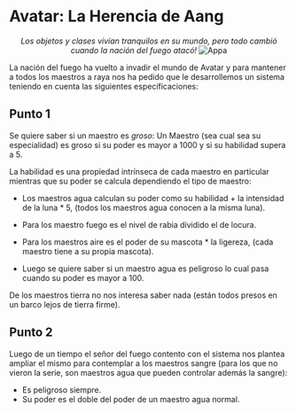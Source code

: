 # Avatar: La Herencia de Aang

<p align="center">
<i>Los objetos y clases vivían tranquilos en su mundo, pero todo cambió cuando la nación del fuego atacó!</i>
<img alt="Appa" src="https://static.wikia.nocookie.net/avatar/images/6/65/Appa_flying.png">
</p>



La nación del fuego ha vuelto a invadir el mundo de Avatar y para mantener a todos los maestros a raya nos ha pedido que le desarrollemos un sistema teniendo en cuenta las siguientes especificaciones:

Punto 1
---

Se quiere saber si un maestro es _groso_:
Un Maestro (sea cual sea su especialidad) es groso si su poder es mayor a 1000 y si su habilidad supera a 5.

La habilidad es una propiedad intrínseca de cada maestro en particular mientras que su poder se calcula dependiendo el tipo de maestro:

- Los maestros agua calculan su poder como su habilidad + la intensidad de la luna * 5, (todos los maestros agua conocen a la misma luna).

- Para los maestro fuego es el nivel de rabia dividido el de locura.

- Para los maestros aire es el poder de su mascota * la ligereza, (cada maestro tiene a su propia mascota).

- Luego se quiere saber si un maestro agua es peligroso lo cual pasa cuando su poder es mayor a 100.

De los maestros tierra no nos interesa saber nada (están todos presos en un barco lejos de tierra firme).

Punto 2
---

Luego de un tiempo el señor del fuego contento con el sistema nos plantea ampliar el mismo para contemplar a los maestros sangre (para los que no vieron la serie, son maestros agua que pueden controlar además la sangre):

- Es peligroso siempre.
- Su poder es el doble del poder de un maestro agua normal.


